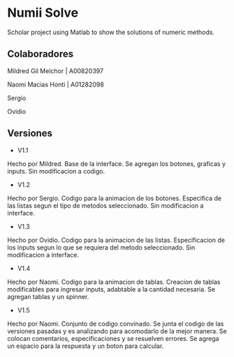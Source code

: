 # Numii Solve
Scholar project using Matlab to show the solutions of numeric methods.

## Colaboradores

Mildred Gil Melchor | A00820397

Naomi Macias Honti | A01282098

Sergio

Ovidio

## Versiones

- V1.1
 
 Hecho por Mildred. Base de la interface. Se agregan los botones, graficas y inputs. Sin modificacion a codigo.
 
- V1.2

 Hecho por Sergio. Codigo para la animacion de los botones. Especifica de las listas segun el tipo de metodos seleccionado. Sin modificacion a interface.
 
- V1.3

 Hecho por Ovidio. Codigo para la animacion de las listas. Especificacion de los inputs segun lo que se requiera del metodo seleccionado. Sin modificacion a interface.
 
- V1.4

 Hecho por Naomi. Codigo para la animacion de tablas. Creacion de tablas modificables para ingresar inputs, adabtable a la cantidad necesaria. Se agregan tablas y un spinner.
 
- V1.5

 Hecho por Naomi. Conjunto de codigo convinado. Se junta el codigo de las versiones pasadas y es analizando para acomodarlo de la mejor manera. Se colocan comentarios, especificaciones y se resuelven errores. Se agrega un espacio para la respuesta y un boton para calcular.
